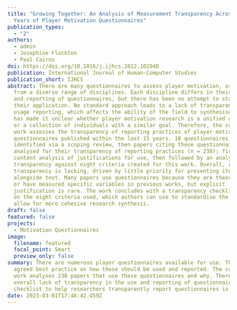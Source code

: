 ```yaml
---
title: "Growing Together: An Analysis of Measurement Transparency Across 15
  Years of Player Motivation Questionnaires"
publication_types:
  - "2"
authors:
  - admin
  - Josephine Flockton
  - Paul Cairns
doi: https://doi.org/10.1016/j.ijhcs.2022.102940
publication: International Journal of Human-Computer Studies
publication_short: IJHCS
abstract: There are many questionnaires to assess player motivation, originating
  from a diverse range of disciplines. Each discipline differs in their usage
  and reporting of questionnaires, but there has been no attempt to standardise
  their application. No standard approach leads to a lack of transparency in
  usage reporting, which affects the ability of the field to synthesise. This
  has made it unclear whether player motivation research is a unified community,
  or a collection of individuals with a similar goal. Therefore, the current
  work assesses the transparency of reporting practices of player motivation
  questionnaires published within the last 15 years. 18 questionnaires were
  identified via a scoping review, then papers citing these questionnaires were
  analysed for their transparency of reporting practices (n = 238); first via a
  content analysis of justifications for use, then followed by an analysis of
  transparency against eight criteria created for this work. Overall, reporting
  transparency is lacking, driven by little priority for presenting items
  alongside text. Many papers use questionnaires because they are theory-based
  or have measured specific variables in previous works, but explicit
  justification is rare. The work concludes with a transparency checklist based
  on the eight criteria used, which authors can use to standardise the field and
  allow for more cohesive research synthesis.
draft: false
featured: false
projects:
  - Motivation Questionnaires
image:
  filename: featured
  focal_point: Smart
  preview_only: false
summary: There are numerous player questionnaires available for use. There is no
  agreed best practice on how these should be used and reported. The current
  work analyses 238 papers that use these questionnaires and why. There is an
  overall lack of transparency in the use and reporting of questionnaires. A
  checklist to help researchers transparently report questionnaires is provided.
date: 2023-03-01T17:46:42.459Z
---
```

